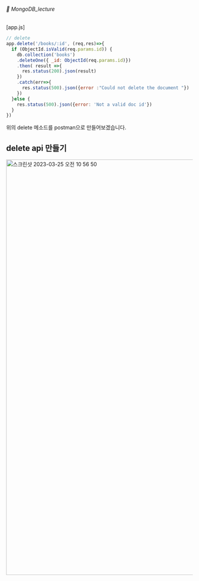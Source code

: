 ###### :cactus:  MongoDB_lecture

[app.js] 
```js
// delete
app.delete('/books/:id', (req,res)=>{
  if (ObjectId.isValid(req.params.id)) {
    db.collection('books')
    .deleteOne({ _id: ObjectId(req.params.id)})
    .then( result =>{
      res.status(200).json(result)
    })
    .catch(err=>{
      res.status(500).json({error :"Could not delete the document "})
    })
  }else {
    res.status(500).json({error: 'Not a valid doc id'})
  }
})
```
위의 delete 메소드를 postman으로 만들어보겠습니다.    

## delete api 만들기  
<img width="1119" alt="스크린샷 2023-03-25 오전 10 56 50" src="https://user-images.githubusercontent.com/48478079/227679963-64f071bf-2402-4829-bfc8-a2c98e662b88.png">
